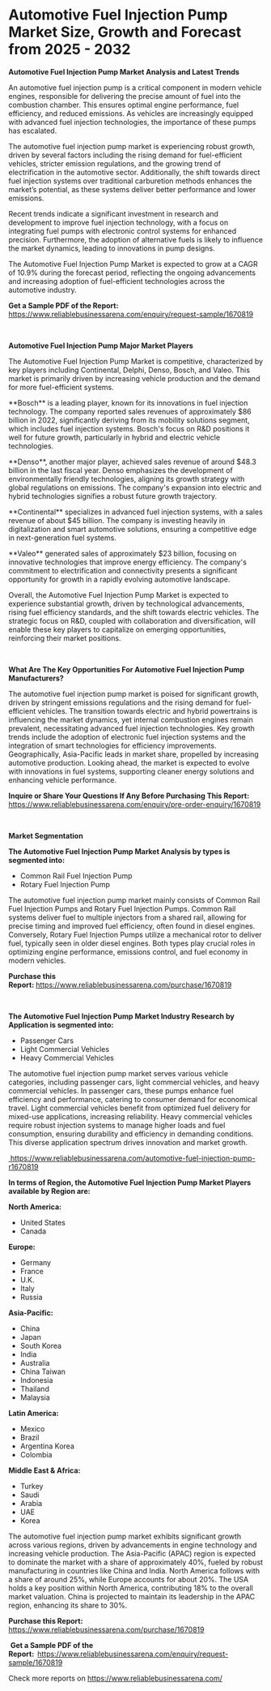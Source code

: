 <p><h1>Automotive Fuel Injection Pump Market Size, Growth and Forecast from 2025 - 2032</h1></p><p><strong>Automotive Fuel Injection Pump Market Analysis and Latest Trends</strong></p>
<p><p>An automotive fuel injection pump is a critical component in modern vehicle engines, responsible for delivering the precise amount of fuel into the combustion chamber. This ensures optimal engine performance, fuel efficiency, and reduced emissions. As vehicles are increasingly equipped with advanced fuel injection technologies, the importance of these pumps has escalated.</p><p>The automotive fuel injection pump market is experiencing robust growth, driven by several factors including the rising demand for fuel-efficient vehicles, stricter emission regulations, and the growing trend of electrification in the automotive sector. Additionally, the shift towards direct fuel injection systems over traditional carburetion methods enhances the market’s potential, as these systems deliver better performance and lower emissions.</p><p>Recent trends indicate a significant investment in research and development to improve fuel injection technology, with a focus on integrating fuel pumps with electronic control systems for enhanced precision. Furthermore, the adoption of alternative fuels is likely to influence the market dynamics, leading to innovations in pump designs.</p><p>The Automotive Fuel Injection Pump Market is expected to grow at a CAGR of 10.9% during the forecast period, reflecting the ongoing advancements and increasing adoption of fuel-efficient technologies across the automotive industry.</p></p>
<p><strong>Get a Sample PDF of the Report:&nbsp;</strong> <a href="https://www.reliablebusinessarena.com/enquiry/request-sample/1670819?utm_campaign=3118&utm_medium=2&utm_source=Github&utm_content=ia&utm_term=25032025&utm_id=automotive-fuel-injection-pump">https://www.reliablebusinessarena.com/enquiry/request-sample/1670819</a></p>
<p>&nbsp;</p>
<p><strong>Automotive Fuel Injection Pump Major Market Players</strong></p>
<p><p>The Automotive Fuel Injection Pump Market is competitive, characterized by key players including Continental, Delphi, Denso, Bosch, and Valeo. This market is primarily driven by increasing vehicle production and the demand for more fuel-efficient systems.</p><p>**Bosch** is a leading player, known for its innovations in fuel injection technology. The company reported sales revenues of approximately $86 billion in 2022, significantly deriving from its mobility solutions segment, which includes fuel injection systems. Bosch's focus on R&D positions it well for future growth, particularly in hybrid and electric vehicle technologies.</p><p>**Denso**, another major player, achieved sales revenue of around $48.3 billion in the last fiscal year. Denso emphasizes the development of environmentally friendly technologies, aligning its growth strategy with global regulations on emissions. The company's expansion into electric and hybrid technologies signifies a robust future growth trajectory.</p><p>**Continental** specializes in advanced fuel injection systems, with a sales revenue of about $45 billion. The company is investing heavily in digitalization and smart automotive solutions, ensuring a competitive edge in next-generation fuel systems.</p><p>**Valeo** generated sales of approximately $23 billion, focusing on innovative technologies that improve energy efficiency. The company's commitment to electrification and connectivity presents a significant opportunity for growth in a rapidly evolving automotive landscape.</p><p>Overall, the Automotive Fuel Injection Pump Market is expected to experience substantial growth, driven by technological advancements, rising fuel efficiency standards, and the shift towards electric vehicles. The strategic focus on R&D, coupled with collaboration and diversification, will enable these key players to capitalize on emerging opportunities, reinforcing their market positions.</p></p>
<p>&nbsp;</p>
<p><strong>What Are The Key Opportunities For Automotive Fuel Injection Pump Manufacturers?</strong></p>
<p><p>The automotive fuel injection pump market is poised for significant growth, driven by stringent emissions regulations and the rising demand for fuel-efficient vehicles. The transition towards electric and hybrid powertrains is influencing the market dynamics, yet internal combustion engines remain prevalent, necessitating advanced fuel injection technologies. Key growth trends include the adoption of electronic fuel injection systems and the integration of smart technologies for efficiency improvements. Geographically, Asia-Pacific leads in market share, propelled by increasing automotive production. Looking ahead, the market is expected to evolve with innovations in fuel systems, supporting cleaner energy solutions and enhancing vehicle performance.</p></p>
<p><strong>Inquire or Share Your Questions If Any Before Purchasing This Report:</strong> <a href="https://www.reliablebusinessarena.com/enquiry/pre-order-enquiry/1670819?utm_campaign=3118&utm_medium=2&utm_source=Github&utm_content=ia&utm_term=25032025&utm_id=automotive-fuel-injection-pump">https://www.reliablebusinessarena.com/enquiry/pre-order-enquiry/1670819</a></p>
<p>&nbsp;</p>
<p><strong>Market Segmentation</strong></p>
<p><strong>The Automotive Fuel Injection Pump Market Analysis by types is segmented into:</strong></p>
<p><ul><li>Common Rail Fuel Injection Pump</li><li>Rotary Fuel Injection Pump</li></ul></p>
<p><p>The automotive fuel injection pump market mainly consists of Common Rail Fuel Injection Pumps and Rotary Fuel Injection Pumps. Common Rail systems deliver fuel to multiple injectors from a shared rail, allowing for precise timing and improved fuel efficiency, often found in diesel engines. Conversely, Rotary Fuel Injection Pumps utilize a mechanical rotor to deliver fuel, typically seen in older diesel engines. Both types play crucial roles in optimizing engine performance, emissions control, and fuel economy in modern vehicles.</p></p>
<p><strong>Purchase this Report:&nbsp;</strong><a href="https://www.reliablebusinessarena.com/purchase/1670819?utm_campaign=3118&utm_medium=2&utm_source=Github&utm_content=ia&utm_term=25032025&utm_id=automotive-fuel-injection-pump">https://www.reliablebusinessarena.com/purchase/1670819</a></p>
<p>&nbsp;</p>
<p><strong>The Automotive Fuel Injection Pump Market Industry Research by Application is segmented into:</strong></p>
<p><ul><li>Passenger Cars</li><li>Light Commercial Vehicles</li><li>Heavy Commercial Vehicles</li></ul></p>
<p><p>The automotive fuel injection pump market serves various vehicle categories, including passenger cars, light commercial vehicles, and heavy commercial vehicles. In passenger cars, these pumps enhance fuel efficiency and performance, catering to consumer demand for economical travel. Light commercial vehicles benefit from optimized fuel delivery for mixed-use applications, increasing reliability. Heavy commercial vehicles require robust injection systems to manage higher loads and fuel consumption, ensuring durability and efficiency in demanding conditions. This diverse application spectrum drives innovation and market growth.</p></p>
<p><a href="https://www.reliablebusinessarena.com/automotive-fuel-injection-pump-r1670819?utm_campaign=3118&utm_medium=2&utm_source=Github&utm_content=ia&utm_term=25032025&utm_id=automotive-fuel-injection-pump">&nbsp;https://www.reliablebusinessarena.com/automotive-fuel-injection-pump-r1670819</a></p>
<p><strong>In terms of Region, the Automotive Fuel Injection Pump Market Players available by Region are:</strong></p>
<p>
    <p> <strong> North America: </strong>
        <ul>
            <li>United States</li>
            <li>Canada</li>
        </ul>
        </p> 
    <p> <strong> Europe: </strong>
        <ul>
            <li>Germany</li>
            <li>France</li>
            <li>U.K.</li>
            <li>Italy</li>
            <li>Russia</li>
        </ul>
        </p> 
    <p> <strong> Asia-Pacific: </strong>
        <ul>
            <li>China</li>
            <li>Japan</li>
            <li>South Korea</li>
            <li>India</li>
            <li>Australia</li>
            <li>China Taiwan</li>
            <li>Indonesia</li>
            <li>Thailand</li>
            <li>Malaysia</li>
        </ul>
        </p> 
    <p> <strong> Latin America: </strong>
        <ul>
            <li>Mexico</li>
            <li>Brazil</li>
            <li>Argentina Korea</li>
            <li>Colombia</li>
        </ul>
        </p> 
    <p> <strong> Middle East & Africa: </strong>
        <ul>
            <li>Turkey</li>
            <li>Saudi</li>
            <li>Arabia</li>
            <li>UAE</li>
            <li>Korea</li>
        </ul>
    </p>
    </p>
<p><p>The automotive fuel injection pump market exhibits significant growth across various regions, driven by advancements in engine technology and increasing vehicle production. The Asia-Pacific (APAC) region is expected to dominate the market with a share of approximately 40%, fueled by robust manufacturing in countries like China and India. North America follows with a share of around 25%, while Europe accounts for about 20%. The USA holds a key position within North America, contributing 18% to the overall market valuation. China is projected to maintain its leadership in the APAC region, enhancing its share to 30%.</p></p>
<p><strong>Purchase this Report: </strong><a href="https://www.reliablebusinessarena.com/purchase/1670819?utm_campaign=3118&utm_medium=2&utm_source=Github&utm_content=ia&utm_term=25032025&utm_id=automotive-fuel-injection-pump">https://www.reliablebusinessarena.com/purchase/1670819</a></p>
<p>&nbsp;<strong>Get a Sample PDF of the Report:&nbsp;&nbsp;</strong><a href="https://www.reliablebusinessarena.com/enquiry/request-sample/1670819?utm_campaign=3118&utm_medium=2&utm_source=Github&utm_content=ia&utm_term=25032025&utm_id=automotive-fuel-injection-pump">https://www.reliablebusinessarena.com/enquiry/request-sample/1670819</a></p>
<p><strong></strong></p>
<p>Check more reports on <a href="https://www.reliablebusinessarena.com/?utm_campaign=3118&utm_medium=2&utm_source=Github&utm_content=ia&utm_term=25032025&utm_id=automotive-fuel-injection-pump">https://www.reliablebusinessarena.com/</a></p>